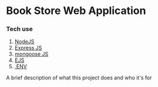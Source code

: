
# Book Store Web Application

### Tech use
1) [NodeJS](https://nodejs.org/)
2) [Express JS](http://expressjs.com/)
3) [mongoose JS](https://mongoosejs.com/)
4) [EJS](https://ejs.co/)
5) [.ENV](https://github.com/motdotla/dotenv)

A brief description of what this project does and who it's for
